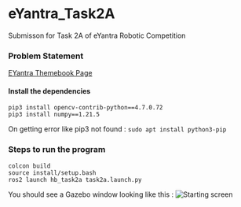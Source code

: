 # eYantra_Task2A
Submisson for Task 2A of eYantra Robotic Competition

### Problem Statement
[EYantra Themebook Page](https://portal.e-yantra.org/themeBook/hb/Task_2/task_2a_prob_statement.html)

#### Install the dependencies
```
pip3 install opencv-contrib-python==4.7.0.72
pip3 install numpy==1.21.5
```
On getting error like pip3 not found : 
```sudo apt install python3-pip```

### Steps to run the program
```
colcon build
source install/setup.bash
ros2 launch hb_task2a task2a.launch.py
```
You should see a Gazebo window looking like this :
![Starting screen](/gazebo.png)
